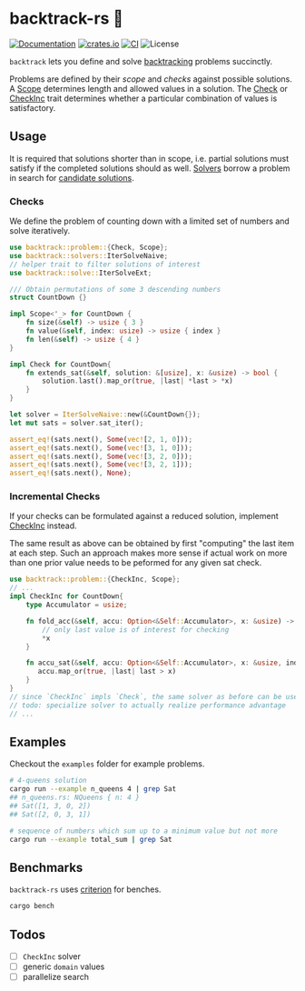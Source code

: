 # backtrack-rs 🦀
[![Documentation](https://docs.rs/backtrack/badge.svg)](https://docs.rs/backtrack)
[![crates.io](https://img.shields.io/crates/v/backtrack.svg)](https://crates.io/crates/backtrack)
[![CI](https://github.com/ahirner/backtrack-rs/actions/workflows/rust-ci.yml/badge.svg)](https://github.com/ahirner/backtrack-rs/actions/workflows/rust-ci.yml)
![License](https://img.shields.io/badge/license-MIT%20OR%20Apache--2.0-blue)
<!-- cargo-sync-readme start -->

`backtrack` lets you define and solve [backtracking](https://en.wikipedia.org/wiki/Backtracking) problems
succinctly.

Problems are defined by their *scope* and *checks* against possible solutions.
A [Scope](https://docs.rs/backtrack/latest/backtrack/problem/trait.Scope.html) determines length and allowed
values in a solution. The [Check](https://docs.rs/backtrack/latest/backtrack/problem/trait.Check.html)
or [CheckInc](https://docs.rs/backtrack/latest/backtrack/problem/trait.CheckInc.html) trait determines whether
a particular combination of values is satisfactory.

## Usage

It is required that solutions shorter than in scope, i.e. partial
solutions must satisfy if the completed solutions should as well.
[Solvers](https://docs.rs/backtrack/latest/backtrack/solvers/) borrow a problem in search for
[candidate solutions](https://docs.rs/backtrack/latest/backtrack/solve/enum.CandidateSolution.html).

### Checks
We define the problem of counting down with a limited set of numbers and solve iteratively.
```rust
use backtrack::problem::{Check, Scope};
use backtrack::solvers::IterSolveNaive;
// helper trait to filter solutions of interest
use backtrack::solve::IterSolveExt;

/// Obtain permutations of some 3 descending numbers
struct CountDown {}

impl Scope<'_> for CountDown {
    fn size(&self) -> usize { 3 }
    fn value(&self, index: usize) -> usize { index }
    fn len(&self) -> usize { 4 }
}

impl Check for CountDown{
    fn extends_sat(&self, solution: &[usize], x: &usize) -> bool {
        solution.last().map_or(true, |last| *last > *x)
    }
}

let solver = IterSolveNaive::new(&CountDown{});
let mut sats = solver.sat_iter();

assert_eq!(sats.next(), Some(vec![2, 1, 0]));
assert_eq!(sats.next(), Some(vec![3, 1, 0]));
assert_eq!(sats.next(), Some(vec![3, 2, 0]));
assert_eq!(sats.next(), Some(vec![3, 2, 1]));
assert_eq!(sats.next(), None);
```
### Incremental Checks
If your checks can be formulated against a reduced solution,
implement [CheckInc](https://docs.rs/backtrack/latest/backtrack/problem/trait.CheckInc.html) instead.

The same result as above can be obtained by first "computing"
the last item at each step. Such an approach makes more sense if
actual work on more than one prior value needs to be peformed
for any given sat check.

```rust
use backtrack::problem::{CheckInc, Scope};
// ...
impl CheckInc for CountDown{
    type Accumulator = usize;

    fn fold_acc(&self, accu: Option<&Self::Accumulator>, x: &usize) -> Self::Accumulator {
        // only last value is of interest for checking
        *x
    }

    fn accu_sat(&self, accu: Option<&Self::Accumulator>, x: &usize, index: usize) -> bool {
       accu.map_or(true, |last| last > x)
    }
}
// since `CheckInc` impls `Check`, the same solver as before can be used
// todo: specialize solver to actually realize performance advantage
// ...
```

<!-- cargo-sync-readme end -->
## Examples
Checkout the `examples` folder for example problems.

```bash
# 4-queens solution
cargo run --example n_queens 4 | grep Sat
## n_queens.rs: NQueens { n: 4 }
## Sat([1, 3, 0, 2])
## Sat([2, 0, 3, 1])
```

```bash
# sequence of numbers which sum up to a minimum value but not more
cargo run --example total_sum | grep Sat
```
## Benchmarks
`backtrack-rs` uses [criterion](https://crates.io/crates/criterion) for benches.
```bash
cargo bench
```

## Todos
- [ ] `CheckInc` solver
- [ ] generic `domain` values
- [ ] parallelize search
